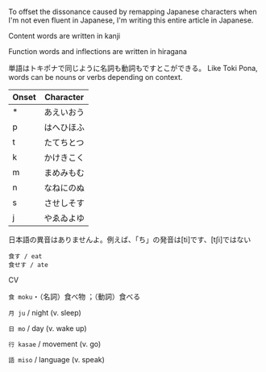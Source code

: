 To offset the dissonance caused by remapping Japanese characters when I'm not even fluent in Japanese, I'm writing this entire article in Japanese.

Content words are written in kanji

Function words and inflections are written in hiragana

単語はトキポナで同じように名詞も動詞もですとこができる。
Like Toki Pona, words can be nouns or verbs depending on context.

| Onset | Character |
|-------|-----------|
| *     | あえいおう |
| p     | はへひほふ |
| t     | たてちとつ |
| k     | かけきこく |
| m     | まめみもむ |
| n     | なねにのぬ |
| s     | させしそす | 
| j     | やゑゐよゆ |

日本語の異音はありませんよ。例えば、「ち」の発音は\[ti]です、\[tʃi]ではない

```
食す / eat
食せす / ate
```

CV

`食 moku`・（名詞）食べ物 ；（動詞）食べる

`月 ju` / night (v. sleep)

`日 mo` / day (v. wake up)

`行 kasae` / movement (v. go)

`語 miso` / language (v. speak)
